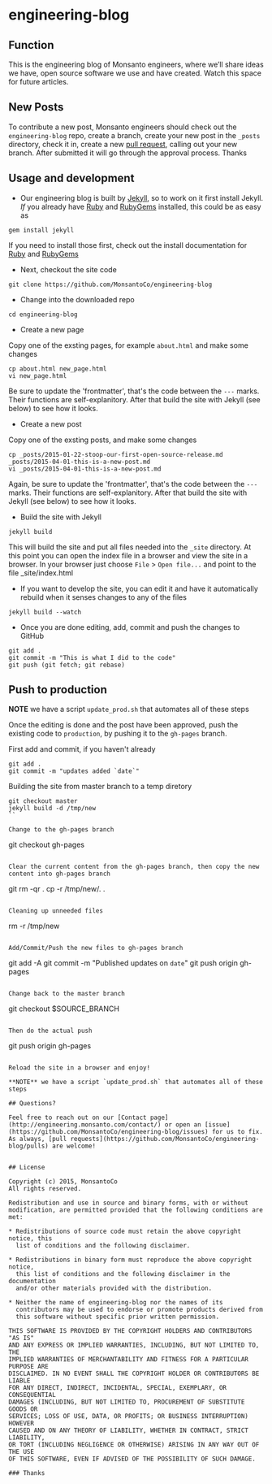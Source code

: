 # engineering-blog

## Function

This is the engineering blog of Monsanto engineers, where we’ll share ideas we have, open source software we use and have created. Watch this space for future articles.

## New Posts

To contribute a new post, Monsanto engineers should check out the `engineering-blog` repo, create a branch, create your new post in the `_posts` directory, check it in, create a new [pull request](https://github.com/MonsantoCo/engineering-blog/pulls), calling out your new branch. After submitted it will go through the approval process. Thanks

## Usage and development

* Our engineering blog is built by [Jekyll](http://jekyllrb.com/), so to work on it first install Jekyll. *If* you already have [Ruby](https://www.ruby-lang.org/) and [RubyGems](https://rubygems.org/) installed, this could be as easy as

```
gem install jekyll
```

If you need to install those first, check out the install documentation for [Ruby](http://jekyllrb.com/docs/installation/) and [RubyGems](https://rubygems.org/pages/download)

* Next, checkout the site code

```
git clone https://github.com/MonsantoCo/engineering-blog
```

* Change into the downloaded repo

```
cd engineering-blog
```

* Create a new page

Copy one of the exsting pages, for example `about.html` and make some changes

```
cp about.html new_page.html
vi new_page.html
```

Be sure to update the 'frontmatter', that's the code between the `---` marks. Their functions are self-explanitory. After that build the site with Jekyll (see below) to see how it looks.

* Create a new post

Copy one of the exsting posts, and make some changes

```
cp _posts/2015-01-22-stoop-our-first-open-source-release.md _posts/2015-04-01-this-is-a-new-post.md
vi _posts/2015-04-01-this-is-a-new-post.md
```

Again, be sure to update the 'frontmatter', that's the code between the `---` marks. Their functions are self-explanitory. After that build the site with Jekyll (see below) to see how it looks.

* Build the site with Jekyll

```
jekyll build
```

This will build the site and put all files needed into the `_site` directory. At this point you can open the index file in a browser and view the site in a browser. In your browser just choose `File` > `Open file...` and point to the file _site/index.html

* If you want to develop the site, you can edit it and have it automatically rebuild when it senses changes to any of the files

```
jekyll build --watch
```

* Once you are done editing, add, commit and push the changes to GitHub

```
git add .
git commit -m "This is what I did to the code"
git push (git fetch; git rebase)
```

## Push to production

**NOTE** we have a script `update_prod.sh` that automates all of these steps

Once the editing is done and the post have been approved, push the existing code to `production`, by pushing it to the `gh-pages` branch.

First add and commit, if you haven't already
```
git add .
git commit -m "updates added `date`"
```

Building the site from master branch to a temp diretory

```
git checkout master
jekyll build -d /tmp/new
``

Change to the gh-pages branch

```
git checkout gh-pages
```

Clear the current content from the gh-pages branch, then copy the new content into gh-pages branch

```
git rm -qr .
cp -r /tmp/new/. .
```

Cleaning up unneeded files

```
rm -r /tmp/new
```

Add/Commit/Push the new files to gh-pages branch

```
git add -A
git commit -m "Published updates on `date`"
git push origin gh-pages
```

Change back to the master branch

```
git checkout $SOURCE_BRANCH
```

Then do the actual push

```
git push origin gh-pages
```

Reload the site in a browser and enjoy!

**NOTE** we have a script `update_prod.sh` that automates all of these steps

## Questions?

Feel free to reach out on our [Contact page](http://engineering.monsanto.com/contact/) or open an [issue](https://github.com/MonsantoCo/engineering-blog/issues) for us to fix. As always, [pull requests](https://github.com/MonsantoCo/engineering-blog/pulls) are welcome!


## License

Copyright (c) 2015, MonsantoCo
All rights reserved.

Redistribution and use in source and binary forms, with or without
modification, are permitted provided that the following conditions are met:

* Redistributions of source code must retain the above copyright notice, this
  list of conditions and the following disclaimer.

* Redistributions in binary form must reproduce the above copyright notice,
  this list of conditions and the following disclaimer in the documentation
  and/or other materials provided with the distribution.

* Neither the name of engineering-blog nor the names of its
  contributors may be used to endorse or promote products derived from
  this software without specific prior written permission.

THIS SOFTWARE IS PROVIDED BY THE COPYRIGHT HOLDERS AND CONTRIBUTORS "AS IS"
AND ANY EXPRESS OR IMPLIED WARRANTIES, INCLUDING, BUT NOT LIMITED TO, THE
IMPLIED WARRANTIES OF MERCHANTABILITY AND FITNESS FOR A PARTICULAR PURPOSE ARE
DISCLAIMED. IN NO EVENT SHALL THE COPYRIGHT HOLDER OR CONTRIBUTORS BE LIABLE
FOR ANY DIRECT, INDIRECT, INCIDENTAL, SPECIAL, EXEMPLARY, OR CONSEQUENTIAL
DAMAGES (INCLUDING, BUT NOT LIMITED TO, PROCUREMENT OF SUBSTITUTE GOODS OR
SERVICES; LOSS OF USE, DATA, OR PROFITS; OR BUSINESS INTERRUPTION) HOWEVER
CAUSED AND ON ANY THEORY OF LIABILITY, WHETHER IN CONTRACT, STRICT LIABILITY,
OR TORT (INCLUDING NEGLIGENCE OR OTHERWISE) ARISING IN ANY WAY OUT OF THE USE
OF THIS SOFTWARE, EVEN IF ADVISED OF THE POSSIBILITY OF SUCH DAMAGE.

### Thanks
